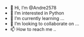 - 👋 Hi, I’m @Andre2578
- 👀 I’m interested in Python
- 🌱 I’m currently learning ...
- 💞️ I’m looking to collaborate on ...
- 📫 How to reach me ..

<!---
Andre2578/Andre2578 is a ✨ special ✨ repository because its `README.md` (this file) appears on your GitHub profile.
You can click the Preview link to take a look at your changes.
--->
